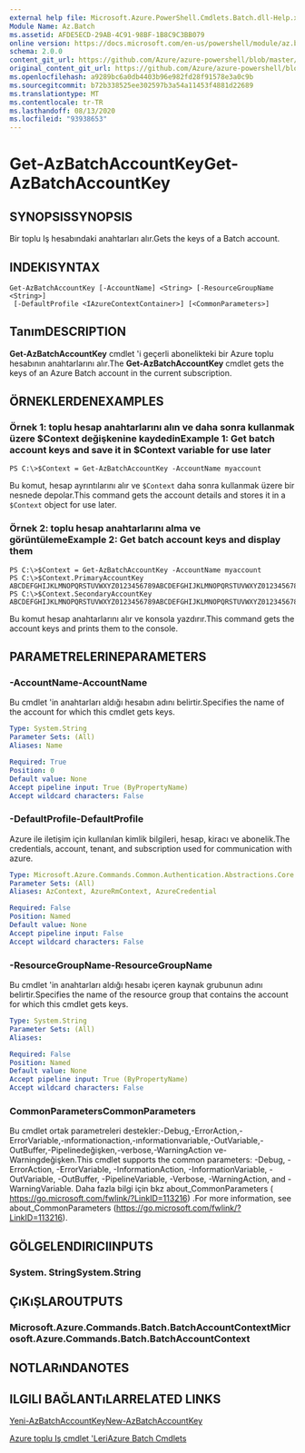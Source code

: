```yaml
---
external help file: Microsoft.Azure.PowerShell.Cmdlets.Batch.dll-Help.xml
Module Name: Az.Batch
ms.assetid: AFDE5ECD-29AB-4C91-98BF-1B8C9C3BB079
online version: https://docs.microsoft.com/en-us/powershell/module/az.batch/get-azbatchaccountkey
schema: 2.0.0
content_git_url: https://github.com/Azure/azure-powershell/blob/master/src/Batch/Batch/help/Get-AzBatchAccountKey.md
original_content_git_url: https://github.com/Azure/azure-powershell/blob/master/src/Batch/Batch/help/Get-AzBatchAccountKey.md
ms.openlocfilehash: a9289bc6a0db4403b96e982fd28f91578e3a0c9b
ms.sourcegitcommit: b72b338525ee302597b3a54a11453f4881d22689
ms.translationtype: MT
ms.contentlocale: tr-TR
ms.lasthandoff: 08/13/2020
ms.locfileid: "93938653"
---
```

# <span data-ttu-id="c743a-101">Get-AzBatchAccountKey</span><span class="sxs-lookup"><span data-stu-id="c743a-101">Get-AzBatchAccountKey</span></span>

## <span data-ttu-id="c743a-102">SYNOPSIS</span><span class="sxs-lookup"><span data-stu-id="c743a-102">SYNOPSIS</span></span>
<span data-ttu-id="c743a-103">Bir toplu Iş hesabındaki anahtarları alır.</span><span class="sxs-lookup"><span data-stu-id="c743a-103">Gets the keys of a Batch account.</span></span>

## <span data-ttu-id="c743a-104">INDEKI</span><span class="sxs-lookup"><span data-stu-id="c743a-104">SYNTAX</span></span>

```
Get-AzBatchAccountKey [-AccountName] <String> [-ResourceGroupName <String>]
 [-DefaultProfile <IAzureContextContainer>] [<CommonParameters>]
```

## <span data-ttu-id="c743a-105">Tanım</span><span class="sxs-lookup"><span data-stu-id="c743a-105">DESCRIPTION</span></span>
<span data-ttu-id="c743a-106">**Get-AzBatchAccountKey** cmdlet 'i geçerli abonelikteki bir Azure toplu hesabının anahtarlarını alır.</span><span class="sxs-lookup"><span data-stu-id="c743a-106">The **Get-AzBatchAccountKey** cmdlet gets the keys of an Azure Batch account in the current subscription.</span></span>

## <span data-ttu-id="c743a-107">ÖRNEKLERDEN</span><span class="sxs-lookup"><span data-stu-id="c743a-107">EXAMPLES</span></span>

### <span data-ttu-id="c743a-108">Örnek 1: toplu hesap anahtarlarını alın ve daha sonra kullanmak üzere $Context değişkenine kaydedin</span><span class="sxs-lookup"><span data-stu-id="c743a-108">Example 1: Get batch account keys and save it in $Context variable for use later</span></span>
```
PS C:\>$Context = Get-AzBatchAccountKey -AccountName myaccount
```

<span data-ttu-id="c743a-109">Bu komut, hesap ayrıntılarını alır ve `$Context` daha sonra kullanmak üzere bir nesnede depolar.</span><span class="sxs-lookup"><span data-stu-id="c743a-109">This command gets the account details and stores it in a `$Context` object for use later.</span></span>

### <span data-ttu-id="c743a-110">Örnek 2: toplu hesap anahtarlarını alma ve görüntüleme</span><span class="sxs-lookup"><span data-stu-id="c743a-110">Example 2: Get batch account keys and display them</span></span>
```
PS C:\>$Context = Get-AzBatchAccountKey -AccountName myaccount
PS C:\>$Context.PrimaryAccountKey
ABCDEFGHIJKLMNOPQRSTUVWXYZ0123456789ABCDEFGHIJKLMNOPQRSTUVWXYZ0123456789ABCDEFGHIJKLMN==
PS C:\>$Context.SecondaryAccountKey
ABCDEFGHIJKLMNOPQRSTUVWXYZ0123456789ABCDEFGHIJKLMNOPQRSTUVWXYZ0123456789ABCDEFGHIJKLMN==
```

<span data-ttu-id="c743a-111">Bu komut hesap anahtarlarını alır ve konsola yazdırır.</span><span class="sxs-lookup"><span data-stu-id="c743a-111">This command gets the account keys and prints them to the console.</span></span>

## <span data-ttu-id="c743a-112">PARAMETRELERINE</span><span class="sxs-lookup"><span data-stu-id="c743a-112">PARAMETERS</span></span>

### <span data-ttu-id="c743a-113">-AccountName</span><span class="sxs-lookup"><span data-stu-id="c743a-113">-AccountName</span></span>
<span data-ttu-id="c743a-114">Bu cmdlet 'in anahtarları aldığı hesabın adını belirtir.</span><span class="sxs-lookup"><span data-stu-id="c743a-114">Specifies the name of the account for which this cmdlet gets keys.</span></span>

```yaml
Type: System.String
Parameter Sets: (All)
Aliases: Name

Required: True
Position: 0
Default value: None
Accept pipeline input: True (ByPropertyName)
Accept wildcard characters: False
```

### <span data-ttu-id="c743a-115">-DefaultProfile</span><span class="sxs-lookup"><span data-stu-id="c743a-115">-DefaultProfile</span></span>
<span data-ttu-id="c743a-116">Azure ile iletişim için kullanılan kimlik bilgileri, hesap, kiracı ve abonelik.</span><span class="sxs-lookup"><span data-stu-id="c743a-116">The credentials, account, tenant, and subscription used for communication with azure.</span></span>

```yaml
Type: Microsoft.Azure.Commands.Common.Authentication.Abstractions.Core.IAzureContextContainer
Parameter Sets: (All)
Aliases: AzContext, AzureRmContext, AzureCredential

Required: False
Position: Named
Default value: None
Accept pipeline input: False
Accept wildcard characters: False
```

### <span data-ttu-id="c743a-117">-ResourceGroupName</span><span class="sxs-lookup"><span data-stu-id="c743a-117">-ResourceGroupName</span></span>
<span data-ttu-id="c743a-118">Bu cmdlet 'in anahtarları aldığı hesabı içeren kaynak grubunun adını belirtir.</span><span class="sxs-lookup"><span data-stu-id="c743a-118">Specifies the name of the resource group that contains the account for which this cmdlet gets keys.</span></span>

```yaml
Type: System.String
Parameter Sets: (All)
Aliases:

Required: False
Position: Named
Default value: None
Accept pipeline input: True (ByPropertyName)
Accept wildcard characters: False
```

### <span data-ttu-id="c743a-119">CommonParameters</span><span class="sxs-lookup"><span data-stu-id="c743a-119">CommonParameters</span></span>
<span data-ttu-id="c743a-120">Bu cmdlet ortak parametreleri destekler:-Debug,-ErrorAction,-ErrorVariable,-ınformationaction,-ınformationvariable,-OutVariable,-OutBuffer,-Pipelinedeğişken,-verbose,-WarningAction ve-Warningdeğişken.</span><span class="sxs-lookup"><span data-stu-id="c743a-120">This cmdlet supports the common parameters: -Debug, -ErrorAction, -ErrorVariable, -InformationAction, -InformationVariable, -OutVariable, -OutBuffer, -PipelineVariable, -Verbose, -WarningAction, and -WarningVariable.</span></span> <span data-ttu-id="c743a-121">Daha fazla bilgi için bkz about_CommonParameters ( https://go.microsoft.com/fwlink/?LinkID=113216) .</span><span class="sxs-lookup"><span data-stu-id="c743a-121">For more information, see about_CommonParameters (https://go.microsoft.com/fwlink/?LinkID=113216).</span></span>

## <span data-ttu-id="c743a-122">GÖLGELENDIRICI</span><span class="sxs-lookup"><span data-stu-id="c743a-122">INPUTS</span></span>

### <span data-ttu-id="c743a-123">System. String</span><span class="sxs-lookup"><span data-stu-id="c743a-123">System.String</span></span>

## <span data-ttu-id="c743a-124">ÇıKıŞLAR</span><span class="sxs-lookup"><span data-stu-id="c743a-124">OUTPUTS</span></span>

### <span data-ttu-id="c743a-125">Microsoft.Azure.Commands.Batch.BatchAccountContext</span><span class="sxs-lookup"><span data-stu-id="c743a-125">Microsoft.Azure.Commands.Batch.BatchAccountContext</span></span>

## <span data-ttu-id="c743a-126">NOTLARıNDA</span><span class="sxs-lookup"><span data-stu-id="c743a-126">NOTES</span></span>

## <span data-ttu-id="c743a-127">ILGILI BAĞLANTıLAR</span><span class="sxs-lookup"><span data-stu-id="c743a-127">RELATED LINKS</span></span>

[<span data-ttu-id="c743a-128">Yeni-AzBatchAccountKey</span><span class="sxs-lookup"><span data-stu-id="c743a-128">New-AzBatchAccountKey</span></span>](./New-AzBatchAccountKey.md)

[<span data-ttu-id="c743a-129">Azure toplu Iş cmdlet 'Leri</span><span class="sxs-lookup"><span data-stu-id="c743a-129">Azure Batch Cmdlets</span></span>](/powershell/module/az.batch)


